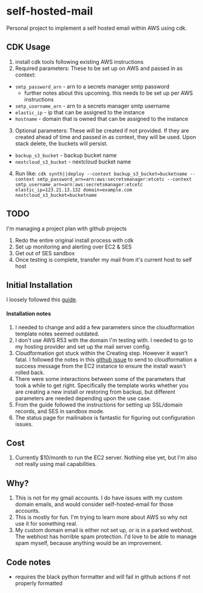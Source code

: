 # self-hosted-mail

Personal project to implement a self hosted email within AWS using cdk.

## CDK Usage

1. install cdk tools following existing AWS instructions
2. Required parameters:
   These to be set up on AWS and passed in as context:

- `smtp_password_arn` - arn to a secrets manager smtp password
  - further notes about this upcoming. this needs to be set up per AWS instructions
- `smtp_username_arn` - arn to a secrets manager smtp username
- `elastic_ip` - ip that can be assigned to the instance
- `hostname` - domain that is owned that can be assigned to the instance

3. Optional parameters:
   These will be created if not provided. If they are created ahead of time and passed in as context, they will be used. Upon stack delete, the buckets will persist.

- `backup_s3_bucket` - backup bucket name
- `nextcloud_s3_bucket` - nextcloud bucket name

4. Run like: `cdk synth||deploy --context backup_s3_bucket=bucketname --context smtp_password_arn=arn:aws:secretsmanager:etcetc --context smtp_username_arn=arn:aws:secretsmanager:etcetc elastic_ip=123.21.13.132 domain=example.com nextcloud_s3_bucket=bucketname`

## TODO

I'm managing a project plan with github projects

1. Redo the entire original install process with cdk
2. Set up monitoring and alerting over EC2 & SES
3. Get out of SES sandbox
4. Once testing is complete, transfer my mail from it's current host to self host

## Initial Installation

I loosely followed this [guide](https://aws.amazon.com/blogs/opensource/fully-automated-deployment-of-an-open-source-mail-server-on-aws/).

#### Installation notes

1. I needed to change and add a few parameters since the cloudformation template notes seemed outdated.
2. I don't use AWS R53 with the domain I'm testing with. I needed to go to my hosting provider and set up the mail server config.
3. Cloudformation got stuck within the Creating step. However it wasn't fatal. I followed the notes in this [github issue](https://github.com/aws-samples/aws-opensource-mailserver/issues/1) to send to cloudformation a success message from the EC2 instance to ensure the install wasn't rolled back.
4. There were some interactions between some of the parameters that took a while to get right. Specifically the template works whether you are creating a new install or restoring from backup, but different parameters are needed depending upon the use case.
5. From the guide followed the instructions for setting up SSL/domain records, and SES in sandbox mode.
6. The status page for mailinabox is fantastic for figuring out configuration issues.

## Cost

1. Currently $10/month to run the EC2 server. Nothing else yet, but I'm also not really using mail capabilities.

## Why?

1. This is not for my gmail accounts. I do have issues with my custom domain emails, and would consider self-hosted-email for those accounts.
2. This is mostly for fun. I'm trying to learn more about AWS so why not use it for something real.
3. My custom domain email is either not set up, or is in a parked webhost. The webhost has horrible spam protection. I'd love to be able to manage spam myself, because anything would be an improvement.

## Code notes

- requires the black python formatter and will fail in github actions if not properly formatted
